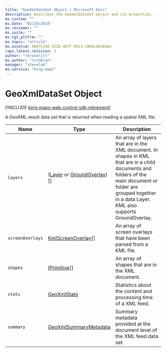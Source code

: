 ```yaml
---
title: "GeoXmlDataSet Object | Microsoft Docs"
description: Describes the GeoXmlDataSet object and its properties.
ms.custom: ""
ms.date: "02/28/2018"
ms.reviewer: ""
ms.suite: ""
ms.tgt_pltfrm: ""
ms.topic: "article"
ms.assetid: 48872248-322b-4677-9513-c80dcd5e64bd
caps.latest.revision: 2
author: "rbrundritt"
ms.author: "richbrun"
manager: "stevelom"
ms.service: "bing-maps"
---
```


# GeoXmlDataSet Object

[!INCLUDE [bing-maps-web-control-sdk-retirement](../../../includes/bing-maps-web-control-sdk-retirement.md)]

A GeoXML result data set that is returned when reading a spatial XML file.

| Name           | Type                        | Description             |
|----------------|-----------------------------|-------------------------|
| `layers`         | ([Layer](../../map-control-api/layer-class.md) _or_ [GroundOverlay](../../map-control-api/groundoverlay-class.md))\[\] | An array of layers that are in the XML document. In shapes in KML that are in a child documents and folders of the main document or folder are grouped together in a data Layer. KML also supports GroundOverlay. |
| `screenOverlays` | [KmlScreenOverlay](kmlscreenoverlay-class.md)\[\]        | An array of screen overlays that have been parsed from a KML file.              |
| `shapes`         | [IPrimitive](../../map-control-api/iprimitive-class.md)\[\]              | An array of shapes that are in the XML document.                                |
| `stats`          | [GeoXmlStats](geoxmlstats-object.md)                 | Statistics about the content and processing time of a XML feed.                 |
| `summary`        | [GeoXmlSummaryMetadata](geoxmlsummarymetadata-object.md)       | Summary metadata provided at the document level of the XML feed data set.       |